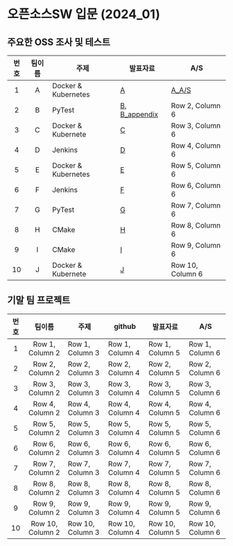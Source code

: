 # 오픈소스SW 입문 (2024_01)

## 주요한 OSS 조사 및 테스트
| 번호 | 팀이름 | 주제 | 발표자료 | A/S |
|:----------:|:----------:|----------|----------|----------|
| 1 | A | Docker & Kubernetes | [A](path/to/A.pptx) | [A_A/S](path/to/A_AS.pdf) |
| 2 | B | PyTest |  [B](path/to/B.pptx), [B_appendix](path/to/B_Appendix.pptx) | Row 2, Column 6 |
| 3 | C | Docker & Kubernete | [C](path/to/C.pptx) | Row 3, Column 6 |
| 4 | D | Jenkins | [D](path/to/D.pptx) | Row 4, Column 6 |
| 5 | E | Docker & Kubernetes |  [E](path/to/E.pptx) | Row 5, Column 6 |
| 6 | F | Jenkins | [F](path/to/F.pptx) | Row 6, Column 6 |
| 7 | G | PyTest | [G](path/to/G.pdf) | Row 7, Column 6 |
| 8 | H | CMake |  [H](path/to/H.pptx) | Row 8, Column 6 |
| 9 | I | CMake | [I](path/to/I.pptx) | Row 9, Column 6 |
| 10 | J | Docker & Kubernete | [J](path/to/J.pdf) | Row 10, Column 6 |


## 기말 팀 프로젝트
| 번호 | 팀이름 | 주제 | github | 발표자료 | A/S |
|:----------:|:----------:|----------|----------|----------|----------|
| 1 | Row 1, Column 2 | Row 1, Column 3 | Row 1, Column 4 | Row 1, Column 5 | Row 1, Column 6 |
| 2 | Row 2, Column 2 | Row 2, Column 3 | Row 2, Column 4 | Row 2, Column 5 | Row 2, Column 6 |
| 3 | Row 3, Column 2 | Row 3, Column 3 | Row 3, Column 4 | Row 3, Column 5 | Row 3, Column 6 |
| 4 | Row 4, Column 2 | Row 4, Column 3 | Row 4, Column 4 | Row 4, Column 5 | Row 4, Column 6 |
| 5 | Row 5, Column 2 | Row 5, Column 3 | Row 5, Column 4 | Row 5, Column 5 | Row 5, Column 6 |
| 6 | Row 6, Column 2 | Row 6, Column 3 | Row 6, Column 4 | Row 6, Column 5 | Row 6, Column 6 |
| 7 | Row 7, Column 2 | Row 7, Column 3 | Row 7, Column 4 | Row 7, Column 5 | Row 7, Column 6 |
| 8 | Row 8, Column 2 | Row 8, Column 3 | Row 8, Column 4 | Row 8, Column 5 | Row 8, Column 6 |
| 9 | Row 9, Column 2 | Row 9, Column 3 | Row 9, Column 4 | Row 9, Column 5 | Row 9, Column 6 |
| 10 | Row 10, Column 2 | Row 10, Column 3 | Row 10, Column 4 | Row 10, Column 5 | Row 10, Column 6 |
